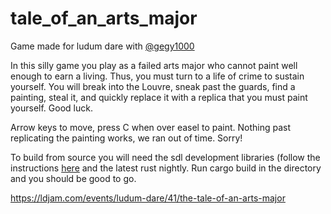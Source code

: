 # tale_of_an_arts_major
Game made for ludum dare with [@gegy1000](https://github.com/gegy1000)

In this silly game you play as a failed arts major who cannot paint well enough to earn a living. Thus, you must turn to a life of crime to sustain yourself. You will break into the Louvre, sneak past the guards, find a painting, steal it, and quickly replace it with a replica that you must paint yourself. Good luck.

Arrow keys to move, press C when over easel to paint.
Nothing past replicating the painting works, we ran out of time. Sorry!

To build from source you will need the sdl development libraries (follow the instructions [here](https://github.com/Rust-SDL2/rust-sdl2) and the latest rust nightly. Run cargo build in the directory and you should be good to go. 

https://ldjam.com/events/ludum-dare/41/the-tale-of-an-arts-major
